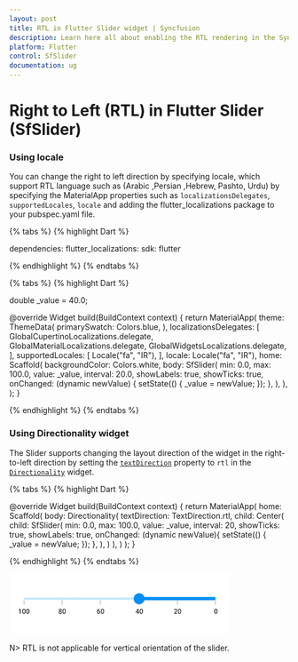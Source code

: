 ```yaml
---
layout: post
title: RTL in Flutter Slider widget | Syncfusion
description: Learn here all about enabling the RTL rendering in the Syncfusion Flutter Slider (SfSlider) widget and more.
platform: Flutter
control: SfSlider
documentation: ug
---
```


# Right to Left (RTL) in Flutter Slider (SfSlider)

### Using locale

You can change the right to left direction by specifying locale, which support RTL language such as (Arabic ,Persian ,Hebrew, Pashto, Urdu) by specifying the MaterialApp properties such as `localizationsDelegates`, `supportedLocales`, `locale` and adding the flutter_localizations package to your pubspec.yaml file.

{% tabs %}
{% highlight Dart %}

dependencies:
  flutter_localizations:
    sdk: flutter

{% endhighlight %}
{% endtabs %}

{% tabs %}
{% highlight Dart %}

double _value = 40.0;

@override
Widget build(BuildContext context) {
  return MaterialApp(
    theme: ThemeData(
      primarySwatch: Colors.blue,
    ),
    localizationsDelegates: [
      GlobalCupertinoLocalizations.delegate,
      GlobalMaterialLocalizations.delegate,
      GlobalWidgetsLocalizations.delegate,
    ],
    supportedLocales: [
      Locale("fa", "IR"),
    ],
    locale: Locale("fa", "IR"),
    home: Scaffold(
      backgroundColor: Colors.white,
      body: SfSlider(
        min: 0.0,
        max: 100.0,
        value: _value,
        interval: 20.0,
        showLabels: true,
        showTicks: true,
        onChanged: (dynamic newValue) {
          setState(() {
            _value = newValue;
          });
        },
      ),
    ),
  );
}

{% endhighlight %}
{% endtabs %}

### Using Directionality widget

The Slider supports changing the layout direction of the widget in the right-to-left direction by setting the [`textDirection`](https://api.flutter.dev/flutter/widgets/Directionality/textDirection.html) property to `rtl` in the [`Directionality`](https://api.flutter.dev/flutter/widgets/Directionality-class.html) widget.

{% tabs %}
{% highlight Dart %}

@override
Widget build(BuildContext context) {
  return MaterialApp(
      home: Scaffold(
        body: Directionality(
            textDirection: TextDirection.rtl,
            child: Center(
              child: SfSlider(
                min: 0.0,
                max: 100.0,
                value: _value,
                interval: 20,
                showTicks: true,
                showLabels: true,
                onChanged: (dynamic newValue){
                  setState(() {
                    _value = newValue;
                  });
                },
              ),
            )
        ),
      )
  );
}

{% endhighlight %}
{% endtabs %}

![RTL support](images/right-to-left/right-to-left-support.png)

N> RTL is not applicable for vertical orientation of the slider.
